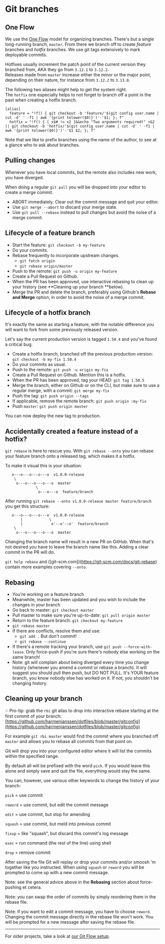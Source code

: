 # Git branches

## One Flow

We use the [One Flow](http://endoflineblog.com/oneflow-a-git-branching-model-and-workflow) model for organizing branches. There's but a single long-running branch, `master`.
From there we branch off to create _feature_ branches and _hotfix_ branches. We use git tags extensively to mark deployable commits. 

Hotfixes usually increment the patch point of the current version they branched from, AKA they go from `3.12.1` to `3.12.2`.  
Releases made from `master` increase either the minor or the major point, depending on their nature, for instance from `3.12.2` to `3.13.0`.

The following two aliases might help to get the system right.  
The `hotfix` one especially helps to not forget to branch off a point in the past when creating a hotfix branch.

```
[alias]
  feature = "!f() { git checkout -b 'feature/'$(git config user.name | cut -d' ' -f1 | awk '{print tolower($0)}')'-'$1; }; f"
  hotfix = "!f() { [ x$# != x2 ]&&echo "Two arguments required!" >&2 || git checkout -b 'hotfix/'$(git config user.name | cut -d' ' -f1 | awk '{print tolower($0)}')'-'$1 $2; }; f"

```

Note that we like to prefix branches using the name of the author, to see at a glance who to ask about branches.


## Pulling changes

Whenever you have local commits, but the remote also includes new work, you have diverged.

When doing a regular `git pull` you will be dropped into your editor to create a merge commit. 

- ABORT immediately. Clear out the commit message and quit your editor. 
- Use `git merge --abort` to discard your merge state.
- Use `git pull --rebase` instead to pull changes but avoid the noise of a merge commit.

## Lifecycle of a feature branch

- Start the feature: `git checkout -b my-feature`
- Do your commits.
- Rebase frequently to incorporate upstream changes.
  - `git fetch origin`
  - `git rebase origin/master`
- Push to the remote: `git push -u origin my-feature`
- Create a Pull Request on Github.
- When the PR has been approved, use interactive rebasing to clean up your history (see **Cleaning up your branch **below).
- Merge the PR and delete the branch, preferably using Github's **Rebase and Merge** option, in order to avoid the noise of a merge commit.

## Lifecycle of a hotfix branch

It's exactly the same as starting a feature, with the notable difference you will want to fork from some previously released version.

Let's say the current production version is tagged `1.50.4` and you've found a critical bug. 

- Create a hotfix branch, branched off the previous production version: `git checkout -b my-fix 1.50.4`
- Do your commits as usual.
- Push to the remote: `git push -u origin my-fix`
- Create a Pull Request on Github. Mention this is a hotfix.
- When the PR has been approved, tag your HEAD: `git tag 1.50.5`
- Merge the branch, either on Github or on the CLI, but make sure to use a regular merge, with a commit: `git merge my-fix`
- Push the tag: `git push origin --tags`
- If applicable, remove the remote branch: `git push origin :my-fix`
- Push `master`: `git push origin master`

You can now deploy the new tag to production.

## Accidentally created a feature instead of a hotfix?

`git rebase` is here to rescue you. With `git rebase --onto` you can rebase your feature branch onto a released tag, which makes it a hotfix.

To make it visual this is your situation:

```
   o---o---o---o---o  v1.0.0-release
	\
	 o---o---o---o---o  master
			  \
			   o---o---o  feature/branch
```

After running `git rebase --onto v1.0.0-release master feature/branch` you get this structure:

```
   o---o---o---o---o  v1.0.0-release
       |            \
       |             o'--o'--o'  feature/branch
	\
	 o---o---o---o---o  master

```

Changing the branch name will result in a new PR on GitHub. When that's not desired you have to leave the branch name like this. Adding a clear commit in the PR will do.

`git help rebase` and ([git-scm.com])(https://git-scm.com/docs/git-rebase) contain more examples covering `--onto`.  

## Rebasing

- You're working on a feature branch
- Meanwhile, master has been updated and you wish to include the changes in your branch
- Go back to master: `git checkout master`
- Pull master to make sure you're up-to-date: `git pull origin master`
- Return to the feature branch: `git checkout my-feature`
- `git rebase master`
- If there are conflicts, resolve them and use: 
  - `git add .` But don't commit!
  - `git rebase --continue`
- If there's a remote tracking your branch, use `git push --force-with-lease`. Only force-push if you're sure there's nobody else working on the same branch!
- Note: git will complain about being diverged every time you change history (whenever you amend a commit or rebase a branch). It will suggest you should pull then push, but DO NOT PULL. It's YOUR feature branch, you know nobody else has worked on it. If not, you shouldn't be changing history.

## Cleaning up your branch

💡 Pro-tip: grab the `rbi` git alias to drop into interactive rebase starting at the first commit of your branch: [https://github.com/harmenjanssen/dotfiles/blob/master/gitconfig](https://github.com/harmenjanssen/dotfiles/blob/master/gitconfig)

For example `git rbi master` would find the commit where you branched off `master` and allows you to rebase all commits from that point on.

Git will drop you into your configured editor where it will list the commits within the specified range.

By default all will be prefixed with the word `pick`. If you would leave this alone and simply save and quit the file, everything would stay the same. 

You can, however, use various other keywords to change the history of your branch:

`pick` = use commit

`reword` = use commit, but edit the commit message

`edit` = use commit, but stop for amending

`squash` = use commit, but meld into previous commit

`fixup` = like "squash", but discard this commit's log message

`exec` = run command (the rest of the line) using shell

`drop` = remove commit

After saving the file Git will replay or drop your commits and/or smoosh 'm together like you instructed. When using `squash` or `reword` you will be prompted to come up with a new commit message.

Note: see the general advice above in the **Rebasing** section about force-pushing et cetera.

Note: you can swap the order of commits by simply reordering them in the rebase file.

Note: if you want to edit a commit message, you have to choose `reword`. Changing the commit message directly in the rebase file won't work. You will be prompted for a new message after saving the rebase file.

---------------------

For older projects, take a look at [our Git Flow setup](git-flow/README.md). 
